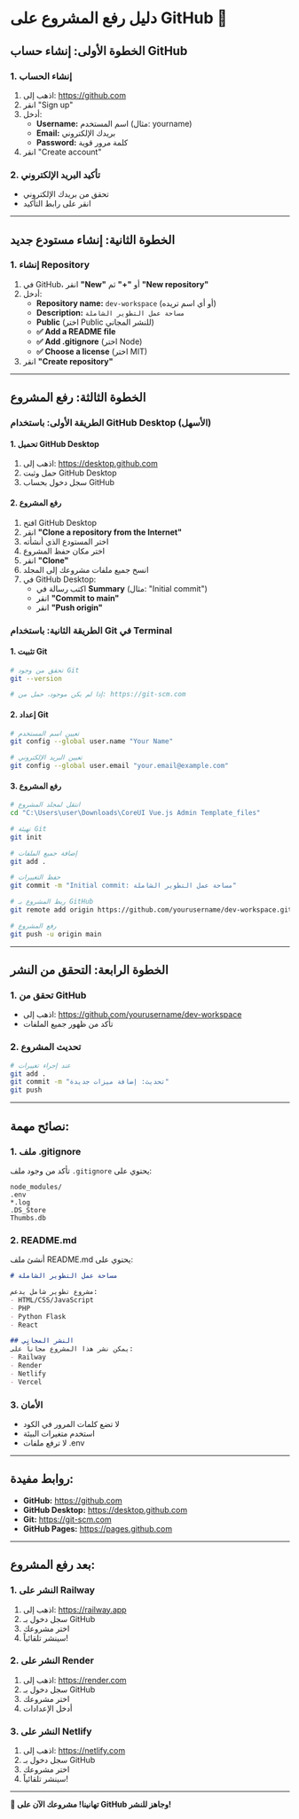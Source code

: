 # دليل رفع المشروع على GitHub 🐙

## الخطوة الأولى: إنشاء حساب GitHub

### 1. إنشاء الحساب
1. اذهب إلى: https://github.com
2. انقر "Sign up"
3. أدخل:
   - **Username:** اسم المستخدم (مثال: yourname)
   - **Email:** بريدك الإلكتروني
   - **Password:** كلمة مرور قوية
4. انقر "Create account"

### 2. تأكيد البريد الإلكتروني
- تحقق من بريدك الإلكتروني
- انقر على رابط التأكيد

---

## الخطوة الثانية: إنشاء مستودع جديد

### 1. إنشاء Repository
1. في GitHub، انقر **"New"** أو **"+"** ثم **"New repository"**
2. أدخل:
   - **Repository name:** `dev-workspace` (أو أي اسم تريده)
   - **Description:** `مساحة عمل التطوير الشاملة`
   - **Public** (اختر Public للنشر المجاني)
   - **✅ Add a README file**
   - **✅ Add .gitignore** (اختر Node)
   - **✅ Choose a license** (اختر MIT)
3. انقر **"Create repository"**

---

## الخطوة الثالثة: رفع المشروع

### الطريقة الأولى: باستخدام GitHub Desktop (الأسهل)

#### 1. تحميل GitHub Desktop
1. اذهب إلى: https://desktop.github.com
2. حمل وثبت GitHub Desktop
3. سجل دخول بحساب GitHub

#### 2. رفع المشروع
1. افتح GitHub Desktop
2. انقر **"Clone a repository from the Internet"**
3. اختر المستودع الذي أنشأته
4. اختر مكان حفظ المشروع
5. انقر **"Clone"**
6. انسخ جميع ملفات مشروعك إلى المجلد
7. في GitHub Desktop:
   - اكتب رسالة في **Summary** (مثال: "Initial commit")
   - انقر **"Commit to main"**
   - انقر **"Push origin"**

### الطريقة الثانية: باستخدام Git في Terminal

#### 1. تثبيت Git
```bash
# تحقق من وجود Git
git --version

# إذا لم يكن موجود، حمل من: https://git-scm.com
```

#### 2. إعداد Git
```bash
# تعيين اسم المستخدم
git config --global user.name "Your Name"

# تعيين البريد الإلكتروني
git config --global user.email "your.email@example.com"
```

#### 3. رفع المشروع
```bash
# انتقل لمجلد المشروع
cd "C:\Users\user\Downloads\CoreUI Vue.js Admin Template_files"

# تهيئة Git
git init

# إضافة جميع الملفات
git add .

# حفظ التغييرات
git commit -m "Initial commit: مساحة عمل التطوير الشاملة"

# ربط المشروع بـ GitHub
git remote add origin https://github.com/yourusername/dev-workspace.git

# رفع المشروع
git push -u origin main
```

---

## الخطوة الرابعة: التحقق من النشر

### 1. تحقق من GitHub
- اذهب إلى: https://github.com/yourusername/dev-workspace
- تأكد من ظهور جميع الملفات

### 2. تحديث المشروع
```bash
# عند إجراء تغييرات
git add .
git commit -m "تحديث: إضافة ميزات جديدة"
git push
```

---

## نصائح مهمة:

### 1. ملف .gitignore
تأكد من وجود ملف `.gitignore` يحتوي على:
```
node_modules/
.env
*.log
.DS_Store
Thumbs.db
```

### 2. README.md
أنشئ ملف README.md يحتوي على:
```markdown
# مساحة عمل التطوير الشاملة

مشروع تطوير شامل يدعم:
- HTML/CSS/JavaScript
- PHP
- Python Flask
- React

## النشر المجاني
يمكن نشر هذا المشروع مجاناً على:
- Railway
- Render
- Netlify
- Vercel
```

### 3. الأمان
- لا تضع كلمات المرور في الكود
- استخدم متغيرات البيئة
- لا ترفع ملفات .env

---

## روابط مفيدة:

- **GitHub:** https://github.com
- **GitHub Desktop:** https://desktop.github.com
- **Git:** https://git-scm.com
- **GitHub Pages:** https://pages.github.com

---

## بعد رفع المشروع:

### 1. النشر على Railway
1. اذهب إلى: https://railway.app
2. سجل دخول بـ GitHub
3. اختر مشروعك
4. سينشر تلقائياً!

### 2. النشر على Render
1. اذهب إلى: https://render.com
2. سجل دخول بـ GitHub
3. اختر مشروعك
4. أدخل الإعدادات

### 3. النشر على Netlify
1. اذهب إلى: https://netlify.com
2. سجل دخول بـ GitHub
3. اختر مشروعك
4. سينشر تلقائياً!

---

**🎉 تهانينا! مشروعك الآن على GitHub وجاهز للنشر!** 